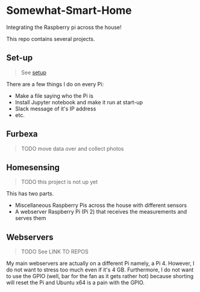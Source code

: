 # Somewhat-Smart-Home
Integrating the Raspberry pi across the house!

This repo contains several projects.

## Set-up

> See [setup](setup.md)

There are a few things I do on every Pi:

* Make a file saying who the Pi is
* Install Jupyter notebook and make it run at start-up
* Slack message of it's IP address
* etc.

## Furbexa

> TODO move data over and collect photos

## Homesensing

> TODO this project is not up yet

This has two parts.

* Miscellaneous Raspberry Pis across the house with different sensors
* A webserver Raspberry Pi (Pi 2) that receives the measurements and serves them

## Webservers


> TODO See LINK TO REPOS

My main webservers are actually on a different Pi namely, a Pi 4.
However, I do not want to stress too much even if it's 4 GB.
Furthermore, I do not want to use the GPIO (well, bar for the fan as it gets rather hot)
because shorting will reset the Pi and Ubuntu x64 is a pain with the GPIO.




